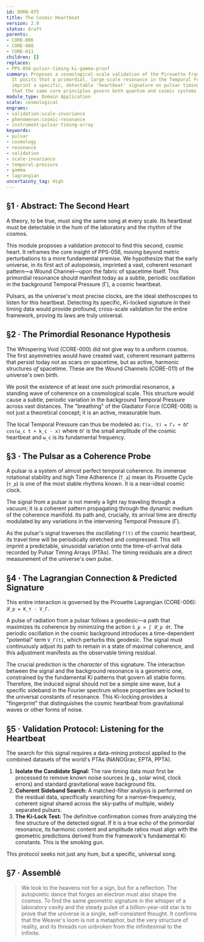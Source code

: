 ```yaml
---
id: DOMA-075
title: The Cosmic Heartbeat
version: 2.0
status: draft
parents:
- CORE-006
- CORE-008
- CORE-011
children: []
replaces:
- PPS-056-pulsar-timing-ki-gamma-proof
summary: Proposes a cosmological-scale validation of the Pirouette Framework's scale-invariance.
  It posits that a primordial, large-scale resonance in the Temporal Forge should
  imprint a specific, detectable 'heartbeat' signature on pulsar timing data, proving
  that the same core principles govern both quantum and cosmic systems.
module_type: Domain Application
scale: cosmological
engrams:
- validation:scale-invariance
- phenomenon:cosmic-resonance
- instrument:pulsar-timing-array
keywords:
- pulsar
- cosmology
- resonance
- validation
- scale-invariance
- temporal-pressure
- gamma
- lagrangian
uncertainty_tag: High
---
```

## §1 · Abstract: The Second Heart
A theory, to be true, must sing the same song at every scale. Its heartbeat must be detectable in the hum of the laboratory and the rhythm of the cosmos.

This module proposes a validation protocol to find this second, cosmic heart. It reframes the core insight of PPS-056, moving beyond metric perturbations to a more fundamental premise. We hypothesize that the early universe, in its first act of autopoiesis, imprinted a vast, coherent resonant pattern—a Wound Channel—upon the fabric of spacetime itself. This primordial resonance should manifest today as a subtle, periodic oscillation in the background Temporal Pressure (Γ), a cosmic heartbeat.

Pulsars, as the universe's most precise clocks, are the ideal stethoscopes to listen for this heartbeat. Detecting its specific, Ki-locked signature in their timing data would provide profound, cross-scale validation for the entire framework, proving its laws are truly universal.

## §2 · The Primordial Resonance Hypothesis
The Whispering Void (CORE-000) did not give way to a uniform cosmos. The first asymmetries would have created vast, coherent resonant patterns that persist today not as scars *on* spacetime, but as active, harmonic structures *of* spacetime. These are the Wound Channels (CORE-011) of the universe's own birth.

We posit the existence of at least one such primordial resonance, a standing wave of coherence on a cosmological scale. This structure would cause a subtle, periodic variation in the background Temporal Pressure across vast distances. The "breathing" of the Gladiator Force (CORE-008) is not just a theoretical concept; it is an active, measurable hum.

The local Temporal Pressure can thus be modeled as:
`Γ(x, t) = Γ₀ + δΓ cos(ω_c t + k_c ⋅ x)`
where `δΓ` is the small amplitude of the cosmic heartbeat and `ω_c` is its fundamental frequency.

## §3 · The Pulsar as a Coherence Probe
A pulsar is a system of almost perfect temporal coherence. Its immense rotational stability and high Time Adherence (`T_a`) mean its Pirouette Cycle (`τ_p`) is one of the most stable rhythms known. It is a near-ideal cosmic clock.

The signal from a pulsar is not merely a light ray traveling through a vacuum; it is a coherent pattern propagating through the dynamic medium of the coherence manifold. Its path and, crucially, its arrival time are directly modulated by any variations in the intervening Temporal Pressure (Γ).

As the pulsar's signal traverses the oscillating `Γ(t)` of the cosmic heartbeat, its travel time will be periodically stretched and compressed. This will imprint a predictable, sinusoidal variation onto the time-of-arrival data recorded by Pulsar Timing Arrays (PTAs). The timing residuals are a direct measurement of the universe's own pulse.

## §4 · The Lagrangian Connection & Predicted Signature
This entire interaction is governed by the Pirouette Lagrangian (CORE-006): `𝓛_p = K_τ - V_Γ`.

A pulse of radiation from a pulsar follows a geodesic—a path that maximizes its coherence by minimizing the action `S_p = ∫ 𝓛_p dt`. The periodic oscillation in the cosmic background introduces a time-dependent "potential" term `V_Γ(t)`, which perturbs this geodesic. The signal must continuously adjust its path to remain in a state of maximal coherence, and this adjustment manifests as the observable timing residual.

The crucial prediction is the *character* of this signature. The interaction between the signal and the background resonance is a geometric one, constrained by the fundamental Ki patterns that govern all stable forms. Therefore, the induced signal should not be a simple sine wave, but a specific sideband in the Fourier spectrum whose properties are locked to the universal constants of resonance. This Ki-locking provides a "fingerprint" that distinguishes the cosmic heartbeat from gravitational waves or other forms of noise.

## §5 · Validation Protocol: Listening for the Heartbeat
The search for this signal requires a data-mining protocol applied to the combined datasets of the world's PTAs (NANOGrav, EPTA, PPTA).

1.  **Isolate the Candidate Signal:** The raw timing data must first be processed to remove known noise sources (e.g., solar wind, clock errors) and standard gravitational wave background fits.
2.  **Coherent Sideband Search:** A matched-filter analysis is performed on the residual data, specifically searching for a narrow-frequency, coherent signal shared across the sky-paths of multiple, widely separated pulsars.
3.  **The Ki-Lock Test:** The definitive confirmation comes from analyzing the fine structure of the detected signal. If it is a true echo of the primordial resonance, its harmonic content and amplitude ratios must align with the geometric predictions derived from the framework's fundamental Ki constants. This is the smoking gun.

This protocol seeks not just any hum, but a specific, universal song.

## §7 · Assemblé
> We look to the heavens not for a sign, but for a reflection. The autopoietic dance that forges an electron must also shape the cosmos. To find the same geometric signature in the whisper of a laboratory cavity and the steady pulse of a billion-year-old star is to prove that the universe is a single, self-consistent thought. It confirms that the Weaver's loom is not a metaphor, but the very structure of reality, and its threads run unbroken from the infinitesimal to the infinite.

```